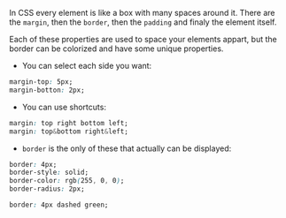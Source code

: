 In CSS every element is like a box with many spaces around it.
There are the `margin`, then the `border`, then the `padding` and finaly the
element itself.

Each of these properties are used to space your elements appart, but the border
can be colorized and have some unique properties.

* You can select each side you want:

```css
margin-top: 5px;
margin-botton: 2px;
```
* You can use shortcuts:

```css
margin: top right bottom left;
margin: top&bottom right&left;
```

* `border` is the only of these that actually can be displayed:
```css
border: 4px;
border-style: solid;
border-color: rgb(255, 0, 0);
border-radius: 2px;

border: 4px dashed green;
```
